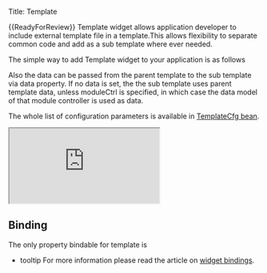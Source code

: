 Title: Template


{{ReadyForReview}}
Template widget allows application developer to include external template file in a template.This allows flexibility to separate common code and add as a sub template where ever needed.

The simple way to add Template widget to your application is as follows

<script src='http://snippets.ariatemplates.com/snippets/github.com/ariatemplates/documentation-code/%VERSION%/snippets/widgets/template/Snippet.tpl?tag=wgtTemplateSnippet1&lang=at&outdent=true' defer></script>

Also the data can be passed from the parent template to the sub template via data property. If no data is set, the the sub template uses parent template data, unless moduleCtrl is specified, in which case the data model of that module controller is used as data.

<script src='http://snippets.ariatemplates.com/snippets/github.com/ariatemplates/documentation-code/%VERSION%/snippets/widgets/template/Snippet.tpl?tag=wgtTemplateSnippet2&lang=at&outdent=true' defer></script>

The whole list of configuration parameters is available in [TemplateCfg bean](http://ariatemplates.com/api/#aria.widgets.CfgBeans:TemplateCfg).

<iframe class='samples' src='http://snippets.ariatemplates.com/samples/github.com/ariatemplates/documentation-code/%VERSION%/samples/widgets/template/?skip=1' ></iframe>

## Binding
The only property bindable for template is
* tooltip
For more information please read the article on [widget bindings](widget_bindings).